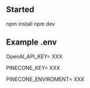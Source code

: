 
## Started
npm  install
npm  dev

## Example .env

OpenAI_API_KEY= XXX

PINECONE_KEY= XXX

PINECONE_ENVIROMENT= XXX


